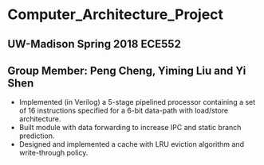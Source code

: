 # Computer_Architecture_Project
## UW-Madison Spring 2018 ECE552
## Group Member: Peng Cheng, Yiming Liu and Yi Shen

- Implemented (in Verilog) a 5-stage pipelined processor containing a set of 16 instructions specified for a 6-bit data-path with load/store architecture.
- Built module with data forwarding to increase IPC and static branch prediction.
- Designed and implemented a cache with LRU eviction algorithm and write-through policy.

